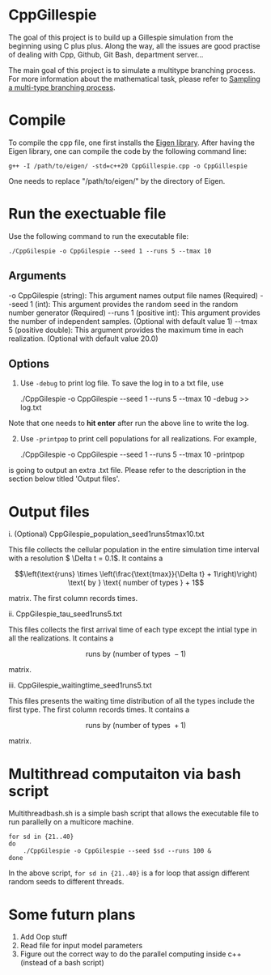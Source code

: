 # CppGillespie
The goal of this project is to build up a Gillespie simulation from the beginning using C plus plus. Along the way, all the issues are good practise of dealing with Cpp, Github, Git Bash, department server...

The main goal of this project is to simulate a multitype branching process. For more information about the mathematical task, please refer to [Sampling a multi-type branching process](GillespieAlg.md).

# Compile
To compile the cpp file, one first installs the [Eigen library](https://eigen.tuxfamily.org/index.php?title=Main_Page). After having the Eigen library, one can compile the code by the following command line:

    g++ -I /path/to/eigen/ -std=c++20 CppGillespie.cpp -o CppGillespie 

One needs to replace "/path/to/eigen/" by the directory of Eigen.

# Run the exectuable file

Use the following command to run the executable file:

    ./CppGilespie -o CppGilespie --seed 1 --runs 5 --tmax 10

## Arguments

-o CppGilespie (string): This argument names output file names (Required)
--seed 1 (int): This argument provides the random seed in the random number generator (Required)
--runs 1 (positive int): This argument provides the number of independent samples. (Optional with default value 1)
--tmax 5 (positive double): This argument provides the maximum time in each realization. (Optional with default value 20.0)

## Options

1. Use `-debug` to print log file. To save the log in to a txt file, use

    ./CppGilespie -o CppGilespie --seed 1 --runs 5 --tmax 10 -debug >> log.txt

Note that one needs to **hit enter** after run the above line to write the log.

2. Use `-printpop` to print cell populations for all realizations. For example,

    ./CppGilespie -o CppGilespie --seed 1 --runs 5 --tmax 10 -printpop

is going to output an extra .txt file. Please refer to the description in the section below titled 'Output files'.

# Output files

i. (Optional) CppGilespie_population_seed1runs5tmax10.txt

This file collects the cellular population in the entire simulation time interval with a resolution $ \Delta t = 0.1$. It contains a 

$$\left(\text{runs} \times \left(\frac{\text{tmax}}{\Delta t} + 1\right)\right) \text{ by } \text{ number of types } + 1$$

matrix. The first column records times.

ii. CppGilespie_tau_seed1runs5.txt

This files collects the first arrival time of each type except the intial type in all the realizations. It contains a 

$$\text{runs} \text{ by } (\text{number of types } - 1)$$

matrix.

iii. CppGilespie_waitingtime_seed1runs5.txt

This files presents the waiting time distribution of all the types include the first type. The first column records times. It contains a

$$\text{runs} \text{ by } (\text{number of types } + 1)$$

matrix.

# Multithread computaiton via bash script

Multithreadbash.sh is a simple bash script that allows the executable file to run parallelly on a multicore machine. 

    for sd in {21..40}
    do
        ./CppGilespie -o CppGilespie --seed $sd --runs 100 &
    done

In the above script, `for sd in {21..40}` is a for loop that assign different random seeds to different threads.

# Some futurn plans

1. Add Oop stuff
2. Read file for input model parameters
3. Figure out the correct way to do the parallel computing inside c++ (instead of a bash script)
   

